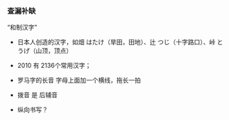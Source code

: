 ### 查漏补缺

“和制汉字”

- 日本人创造的汉字，如畑 はたけ（旱田，田地）、辻 つじ（十字路口）、峠 とうげ（山顶，顶点）　
- 2010 有 2136个常用汉字；

- 罗马字的长音 字母上面加一个横线，拖长一拍

- 拨音 是 后辅音 

- 纵向书写？